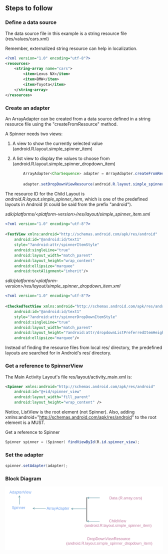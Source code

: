 ## Steps to follow

### Define a data source

The data source file in this example is a string resource file (res/values/cars.xml)

Remember, externalized string resource can help in localization.

```xml
<?xml version="1.0" encoding="utf-8"?>
<resources>
    <string-array name="cars">
        <item>Lexus NX</item>
        <item>BMW</item>
        <item>Toyota</item>
    </string-array>
</resources>
```

### Create an adapter

An ArrayAdapter can be created from a data source defined in a string resource file using the "createFromResource" method.

A Spinner needs two views:

1) A view to show the currently selected value (android.R.layout.simple_spinner_item)

2) A list view to display the values to choose from (android.R.layout.simple_spinner_dropdown_item)

```java
        ArrayAdapter<CharSequence> adapter = ArrayAdapter.createFromResource(this, R.array.cars, android.R.layout.simple_spinner_item);
        
        adapter.setDropDownViewResource(android.R.layout.simple_spinner_dropdown_item);
```

The resource ID for the Child Layout is <i>android.R.layout.simple_spinner_item</i>, which is one of the predefined layouts
in Android (it could be said from the prefix "android"). 

<i>sdk/platforms/\<platform-version\>/res/layout/simple_spinner_item.xml</i>

```xml
<?xml version="1.0" encoding="utf-8"?>

<TextView xmlns:android="http://schemas.android.com/apk/res/android" 
    android:id="@android:id/text1"
    style="?android:attr/spinnerItemStyle"
    android:singleLine="true"
    android:layout_width="match_parent"
    android:layout_height="wrap_content"
    android:ellipsize="marquee"
    android:textAlignment="inherit"/>
```

<i>sdk/platforms/\<platform-version\>/res/layout/simple_spinner_dropdown_item.xml</i>

```xml
<?xml version="1.0" encoding="utf-8"?>

<CheckedTextView xmlns:android="http://schemas.android.com/apk/res/android"
    android:id="@android:id/text1"
    style="?android:attr/spinnerDropDownItemStyle"
    android:singleLine="true"
    android:layout_width="match_parent"
    android:layout_height="?android:attr/dropdownListPreferredItemHeight"
    android:ellipsize="marquee"/>
```

Instead of finding the resource files from local res/ directory, the predefined layouts are searched for in Android's 
res/ directory.

### Get a reference to SpinnerView

The Main Activity Layout's file res/layout/activity_main.xml is:

```xml
<Spinner xmlns:android="http://schemas.android.com/apk/res/android"
    android:id="@+id/spinner_view"
    android:layout_width="fill_parent"
    android:layout_height="wrap_content" />
```

Notice, ListView is the root element (not Spinner). Also, adding xmlns:android="http://schemas.android.com/apk/res/android" to the root element is a MUST.

Get a reference to Spinner

```java
Spinner spinner = (Spinner) findViewById(R.id.spinner_view);
```

### Set the adapter

```java
spinner.setAdapter(adapter);
```

### Block Diagram

<img src="_misc/ArrayAdapter.png"/>

